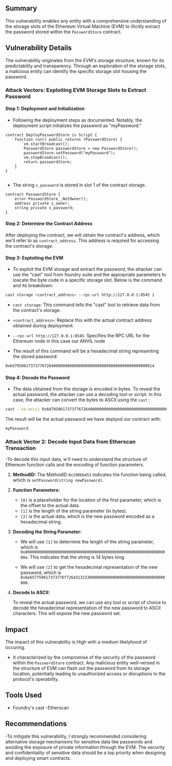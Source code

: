 ## Summary

This vulnerability enables any entity with a comprehensive understanding of the storage slots of the Ethereum Virtual Machine (EVM) to illicitly extract the password stored within the `PasswordStore` contract.

## Vulnerability Details

The vulnerability originates from the EVM's storage structure, known for its predictability and transparency. Through an exploration of the storage slots, a malicious entity can identify the specific storage slot housing the password.

### Attack Vectors: Exploiting EVM Storage Slots to Extract Password

#### Step 1: Deployment and Initialization

- Following the deployment steps as documented. Notably, the deployment script initializes the password as "myPassword."

```solidity
contract DeployPasswordStore is Script {
    function run() public returns (PasswordStore) {
        vm.startBroadcast();
        PasswordStore passwordStore = new PasswordStore();
        passwordStore.setPassword("myPassword");
        vm.stopBroadcast();
        return passwordStore;
    }
}
```

```

```

- The string `s_password` is stored in slot 1 of the contract storage.

```solidity
contract PasswordStore {
    error PasswordStore__NotOwner();
    address private s_owner;
    string private s_password;
}
```

#### Step 2: Determine the Contract Address

After deploying the contract, we will obtain the contract's address, which we'll refer to as `contract_address`. This address is required for accessing the contract's storage.

#### Step 3: Exploiting the EVM

- To exploit the EVM storage and extract the password, the attacker can use the "cast" tool from foundry suite and the appropriate parameters to loacate the byte code in a specific storage slot. Below is the command and its breakdown:

```sh
cast storage <contract_address> --rpc-url http://127.0.0.1:8545 1
```

- `cast storage`: This command tells the "cast" tool to retrieve data from the contract's storage.
- `<contract_address>`: Replace this with the actual contract address obtained during deployment.
- `--rpc-url http://127.0.0.1:8545`: Specifies the RPC URL for the Ethereum node in this case our ANVIL node

- The result of this command will be a hexadecimal string representing the stored password:

```sh
0x6d7950617373776726400000000000000000000000000000000000000000014
```

#### Step 4: Decode the Password

- The data obtained from the storage is encoded in bytes. To reveal the actual password, the attacker can use a decoding tool or script. In this case, the attacker can convert the bytes to ASCII using the `cast` :

```sh
cast --to-ascii 0x6d7950617373776726400000000000000000000000000000000000000000014
```

The result will be the actual password we have deplyod our contract with:

```sh
myPassword
```

### Attack Vector 2: Decode Input Data from Etherscan Transaction

-To decode this input data, w'll need to understand the structure of Ethereum function calls and the encoding of function parameters.

1. **MethodID:** The MethodID `0x290bb453` indicates the function being called, which is `setPassword(string newPassword)`.

2. **Function Parameters:**

   - `[0]` is a placeholder for the location of the first parameter, which is the offset to the actual data.
   - `[1]` is the length of the string parameter (in bytes).
   - `[2]` is the actual data, which is the new password encoded as a hexadecimal string.

3. **Decoding the String Parameter:**

   - We will use `[1]` to determine the length of the string parameter, which is `0x000000000000000000000000000000000000000000000000000000000000000e`. This indicates that the string is 14 bytes long.

   - We will use `[2]` to get the hexadecimal representation of the new password, which is `0x6e657750617373776f7264313233000000000000000000000000000000000000`.

4. **Decode to ASCII:**

   To reveal the actual password, we can use any tool or script of choice to decode the hexadecimal representation of the new password to ASCII characters. This will expose the new password set.

## Impact

The impact of this vulnerability is High with a medium likelyhood of occuring.

- It characterized by the compromise of the security of the password within the `PasswordStore` contract. Any malicious entity well-versed in the structure of EVM can flash out the password from its storage location, potentially leading to unauthorized access or disruptions to the protocol's operability.

## Tools Used

- Foundry's cast
  -Etherscan

## Recommendations

-To mitigate this vulnerability, I strongly recommended considering alternative storage mechanisms for sensitive data like passwords and avoiding the exposure of private information through the EVM. The security and confidentiality of sensitive data should be a top priority when designing and deploying smart contracts.
